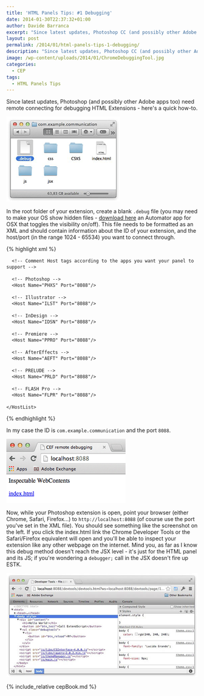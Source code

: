 ```yaml
---
title: 'HTML Panels Tips: #1 Debugging'
date: 2014-01-30T22:37:32+01:00
author: Davide Barranca
excerpt: "Since latest updates, Photoshop CC (and possibly other Adobe apps too) need remote connecting for debugging"
layout: post
permalink: /2014/01/html-panels-tips-1-debugging/
description: "Since latest updates, Photoshop CC (and possibly other Adobe apps too) need remote connecting for debugging"
image: /wp-content/uploads/2014/01/ChromeDebuggingTool.jpg
categories:
  - CEP
tags:
  - HTML Panels Tips
---
```


Since latest updates, Photoshop (and possibly other Adobe apps too) need remote connecting for debugging HTML Extensions - here's a quick how-to.

![.debug file](/wp-content/uploads/2014/01/debug.png)

In the root folder of your extension, create a blank `.debug` file (you may need to make your OS show hidden files - [download here](/wp-content/uploads/2014/01/Toggle-Hidden-Files.app_.zip) an Automator app for OSX that toggles the visibility on/off). This file needs to be formatted as an XML and should contain information about the ID of your extension, and the host/port (in the range 1024 - 65534) you want to connect through.

{% highlight xml %}
<?xml version="1.0" encoding="UTF-8"?>
<ExtensionList>
  <Extension Id="com.example.communication">
    <HostList>

      <!-- Comment Host tags according to the apps you want your panel to support -->

      <!-- Photoshop -->
      <Host Name="PHXS" Port="8088"/>

      <!-- Illustrator -->
      <Host Name="ILST" Port="8088"/>

      <!-- InDesign -->
      <Host Name="IDSN" Port="8088"/>

      <!-- Premiere -->
      <Host Name="PPRO" Port="8088"/>

      <!-- AfterEffects -->
      <Host Name="AEFT" Port="8088"/>

      <!-- PRELUDE -->
      <Host Name="PRLD" Port="8088"/>

      <!-- FLASH Pro -->
      <Host Name="FLPR" Port="8088"/>

    </HostList>
  </Extension>
</ExtensionList>
{% endhighlight %}

In my case the ID is `com.example.communication` and the port `8088`.

![localhost](/wp-content/uploads/2014/01/localhost.png)

Now, while your Photoshop extension is open, point your browser (either Chrome, Safari, Firefox...) to `http://localhost:8088` (of course use the port you've set in the XML file). You should see something like the screenshot on the left. If you click the index.html link the Chrome Developer Tools or the Safari/Firefox equivalent will open and you'll be able to inspect your extension like any other webpage on the internet. Mind you, as far as I know this debug method doesn't reach the JSX level - it's just for the HTML panel and its JS; if you're wondering a `debugger;` call in the JSX doesn't fire up ESTK. 

![Chrome Debugging Tool](/wp-content/uploads/2014/01/ChromeDebuggingTool.jpg)

{% include_relative cepBook.md %}

